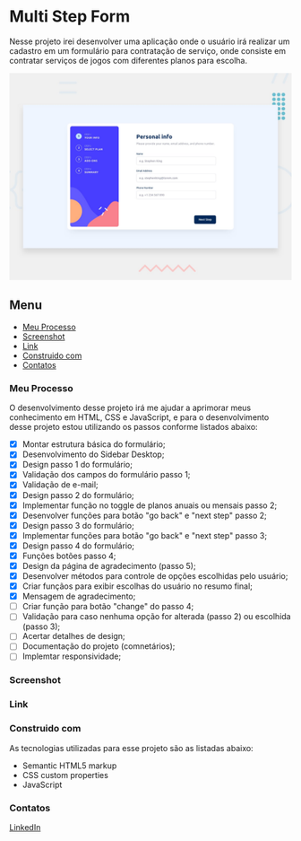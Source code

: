 # Multi Step Form

Nesse projeto irei desenvolver uma aplicação onde o usuário irá realizar um cadastro em um formulário para contratação de serviço, onde consiste em contratar serviços de jogos com diferentes planos para escolha.

![Imagem preview do projeto](./design/desktop-preview.jpg)

## Menu

- [Meu Processo](#meu-peocesso)
- [Screenshot](#screenshot)
- [Link](#link)
- [Construido com](#construido-com)
- [Contatos](#contatos)

### Meu Processo

O desenvolvimento desse projeto irá me ajudar a aprimorar meus conhecimento em HTML, CSS e JavaScript, e para o desenvolvimento desse projeto estou utilizando os passos conforme listados abaixo:

- [X] Montar estrutura básica do formulário;
- [X] Desenvolvimento do Sidebar Desktop;
- [X] Design passo 1 do formulário;
- [X] Validação dos campos do formulário passo 1;
- [X] Validação de e-mail;
- [X] Design passo 2 do formulário;
- [X] Implementar função no toggle de planos anuais ou mensais passo 2;
- [X] Desenvolver funções para botão "go back" e "next step" passo 2;
- [X] Design passo 3 do formulário;
- [X] Implementar funções para botão "go back" e "next step" passo 3;
- [X] Design passo 4 do formulário;
- [X] Funções botões passo 4;
- [X] Design da página de agradecimento (passo 5);
- [X] Desenvolver métodos para controle de opções escolhidas pelo usuário;
- [X] Criar funçãos para exibir escolhas do usuário no resumo final;
- [X] Mensagem de agradecimento;
- [ ] Criar função para botão "change" do passo 4;
- [ ] Validação para caso nenhuma opção for alterada (passo 2) ou escolhida (passo 3);
- [ ] Acertar detalhes de design;
- [ ] Documentação do projeto (comnetários);
- [ ] Implemtar responsividade;

### Screenshot

<!--Abaixo estou deixando um screenshot do design final do projeto conforme desenvolvi:-->

<!--![Imagem do meu resultado do projeto](./design/my-solution.jpg)-->

### Link

<!--Estou deixando abaixo o link com o deploy do projeto para visualização direto no navegador:-->

<!--    - Para acessar o App clique [aqui](https://calculator-app-main-lake.vercel.app/)-->

### Construido com

As tecnologias utilizadas para esse projeto são as listadas abaixo:

- Semantic HTML5 markup
- CSS custom properties
- JavaScript

### Contatos

[LinkedIn](https://www.linkedin.com/in/lucas-boarini)